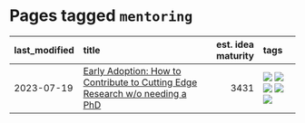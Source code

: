 # Pages tagged `mentoring`

|last_modified|title|est. idea maturity|tags
|:---|:---|---:|:---|
|2023-07-19|[Early Adoption: How to Contribute to Cutting Edge Research w/o needing a PhD](../early_adoption_and_fomo.md)|3431|[![](https://img.shields.io/badge/tag-autobiographical-7064e0)](../tags/autobiographical.md) [![](https://img.shields.io/badge/tag-career_advice-ca4f5a)](../tags/career_advice.md) [![](https://img.shields.io/badge/tag-early_adoption-274569)](../tags/early_adoption.md) [![](https://img.shields.io/badge/tag-mentoring-fe6d78)](../tags/mentoring.md) [![](https://img.shields.io/badge/tag-reddit-4377c4)](../tags/reddit.md)|